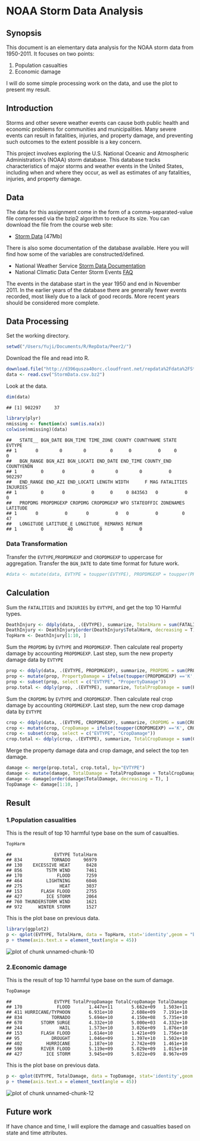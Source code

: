 

# NOAA Storm Data Analysis

## Synopsis
This document is an elementary data analysis for the NOAA storm data from 1950-2011. It focuses on two points: 

1. Population casualties
2. Economic damage

I will do some simple processing work on the data, and use the plot to present my result.

## Introduction
Storms and other severe weather events can cause both public health and economic problems for communities and municipalities. Many severe events can result in fatalities, injuries, and property damage, and preventing such outcomes to the extent possible is a key concern.

This project involves exploring the U.S. National Oceanic and Atmospheric Administration's (NOAA) storm database. This database tracks characteristics of major storms and weather events in the United States, including when and where they occur, as well as estimates of any fatalities, injuries, and property damage.

## Data
The data for this assignment come in the form of a comma-separated-value file compressed via the bzip2 algorithm to reduce its size. You can download the file from the course web site:

* [Storm Data](https://d396qusza40orc.cloudfront.net/repdata%2Fdata%2FStormData.csv.bz2) [47Mb]

There is also some documentation of the database available. Here you will find how some of the variables are constructed/defined.

* National Weather Service [Storm Data Documentation](https://d396qusza40orc.cloudfront.net/repdata%2Fpeer2_doc%2Fpd01016005curr.pdf)
* National Climatic Data Center Storm Events [FAQ](https://d396qusza40orc.cloudfront.net/repdata%2Fpeer2_doc%2FNCDC%20Storm%20Events-FAQ%20Page.pdf)

The events in the database start in the year 1950 and end in November 2011. In the earlier years of the database there are generally fewer events recorded, most likely due to a lack of good records. More recent years should be considered more complete.

## Data Processing
Set the working directory.

```r
setwd("/Users/Yuji/Documents/R/RepData/Peer2/")
```
Download the file and read into R.

```r
download.file("http://d396qusza40orc.cloudfront.net/repdata%2Fdata%2FStormData.csv.bz2", "/Users/Yuji/Documents/R/RepData/Peer2/StormData.csv.bz2")
data <- read.csv("StormData.csv.bz2")
```

Look at the data.

```r
dim(data)
```

```
## [1] 902297     37
```

```r
library(plyr)
nmissing <- function(x) sum(is.na(x))
colwise(nmissing)(data)
```

```
##   STATE__ BGN_DATE BGN_TIME TIME_ZONE COUNTY COUNTYNAME STATE EVTYPE
## 1       0        0        0         0      0          0     0      0
##   BGN_RANGE BGN_AZI BGN_LOCATI END_DATE END_TIME COUNTY_END COUNTYENDN
## 1         0       0          0        0        0          0     902297
##   END_RANGE END_AZI END_LOCATI LENGTH WIDTH      F MAG FATALITIES INJURIES
## 1         0       0          0      0     0 843563   0          0        0
##   PROPDMG PROPDMGEXP CROPDMG CROPDMGEXP WFO STATEOFFIC ZONENAMES LATITUDE
## 1       0          0       0          0   0          0         0       47
##   LONGITUDE LATITUDE_E LONGITUDE_ REMARKS REFNUM
## 1         0         40          0       0      0
```

### Data Transformation
Transfer the `EVTYPE`,`PROPDMGEXP` and `CROPDMGEXP`  to uppercase for aggregation.
Transfer the `BGN_DATE` to date time format for future work.

```r
#data <- mutate(data, EVTYPE = toupper(EVTYPE), PROPDMGEXP = toupper(PROPDMGEXP), CROPDMGEXP = toupper(CROPDMGEXP), BGN_DATE = as.POSIXlt(data$BGN_DATE, format="%m/%d/%Y %H:%M:%S"))
```

## Calculation
Sum the `FATALITIES` and `INJURIES` by `EVTYPE`, and get the top 10 Harmful types.

```r
DeathInjury <- ddply(data, .(EVTYPE), summarize, TotalHarm = sum(FATALITIES + INJURIES))
DeathInjury <- DeathInjury[order(DeathInjury$TotalHarm, decreasing = T), ]
TopHarm <- DeathInjury[1:10, ]
```


Sum the `PROPDMG` by `EVTYPE` and `PROPDMGEXP`. Then calculate real property damage by accounting `PROPDMGEXP`. Last step, sum the new property damage data by `EVTYPE`

```r
prop <- ddply(data, .(EVTYPE, PROPDMGEXP), summarize, PROPDMG = sum(PROPDMG))
prop <- mutate(prop, PropertyDamage = ifelse(toupper(PROPDMGEXP) =='K', PROPDMG*1000, ifelse(toupper(PROPDMGEXP) =='M', PROPDMG*1000000, ifelse(toupper(PROPDMGEXP) == 'B', PROPDMG*1000000000, ifelse(toupper(PROPDMGEXP) == 'H', PROPDMG*100, PROPDMG)))))
prop <- subset(prop, select = c("EVTYPE", "PropertyDamage"))
prop.total <- ddply(prop, .(EVTYPE), summarize, TotalPropDamage = sum(PropertyDamage))
```


Sum the `CROPDMG` by `EVTYPE` and `CROPDMGEXP`. Then calculate real crop damage by accounting `CROPDMGEXP`. Last step, sum the new crop damage data by `EVTYPE`

```r
crop <- ddply(data, .(EVTYPE, CROPDMGEXP), summarize, CROPDMG = sum(CROPDMG))
crop <- mutate(crop, CropDamage = ifelse(toupper(CROPDMGEXP) =='K', CROPDMG*1000, ifelse(toupper(CROPDMGEXP) =='M', CROPDMG*1000000, ifelse(toupper(CROPDMGEXP) == 'B', CROPDMG*1000000000, ifelse(toupper(CROPDMGEXP) == 'H', CROPDMG*100, CROPDMG)))))
crop <- subset(crop, select = c("EVTYPE", "CropDamage"))
crop.total <- ddply(crop, .(EVTYPE), summarize, TotalCropDamage = sum(CropDamage))
```

Merge the property damage data and crop damage, and select the top ten damage.

```r
damage <- merge(prop.total, crop.total, by="EVTYPE")
damage <- mutate(damage, TotalDamage = TotalPropDamage + TotalCropDamage)
damage <- damage[order(damage$TotalDamage, decreasing = T), ]
TopDamage <- damage[1:10, ]
```

## Result
### 1.Population casualities
This is the result of top 10 harmful type base on the sum of casualties.

```r
TopHarm
```

```
##                EVTYPE TotalHarm
## 834           TORNADO     96979
## 130    EXCESSIVE HEAT      8428
## 856         TSTM WIND      7461
## 170             FLOOD      7259
## 464         LIGHTNING      6046
## 275              HEAT      3037
## 153       FLASH FLOOD      2755
## 427         ICE STORM      2064
## 760 THUNDERSTORM WIND      1621
## 972      WINTER STORM      1527
```
This is the plot base on previous data.

```r
library(ggplot2)
p <- qplot(EVTYPE, TotalHarm, data = TopHarm, stat='identity',geom = "bar", fill= EVTYPE,xlab="Top 10 events",ylab="Casualties",main="Casualties due to severe weather events\nin the U.S from 1950-2011")
p + theme(axis.text.x = element_text(angle = 45))
```

![plot of chunk unnamed-chunk-10](figure/unnamed-chunk-10.png) 

### 2.Economic damage
This is the result of top 10 harmful type base on the sum of damage.

```r
TopDamage
```

```
##                EVTYPE TotalPropDamage TotalCropDamage TotalDamage
## 170             FLOOD       1.447e+11       5.662e+09   1.503e+11
## 411 HURRICANE/TYPHOON       6.931e+10       2.608e+09   7.191e+10
## 834           TORNADO       5.694e+10       4.150e+08   5.735e+10
## 670       STORM SURGE       4.332e+10       5.000e+03   4.332e+10
## 244              HAIL       1.573e+10       3.026e+09   1.876e+10
## 153       FLASH FLOOD       1.614e+10       1.421e+09   1.756e+10
## 95            DROUGHT       1.046e+09       1.397e+10   1.502e+10
## 402         HURRICANE       1.187e+10       2.742e+09   1.461e+10
## 590       RIVER FLOOD       5.119e+09       5.029e+09   1.015e+10
## 427         ICE STORM       3.945e+09       5.022e+09   8.967e+09
```
This is the plot base on previous data.

```r
p <- qplot(EVTYPE, TotalDamage, data = TopDamage, stat='identity',geom = "bar", fill= EVTYPE,xlab="Top 10 events",ylab="Economic damage",main="Economic damage due to severe weather events\nin the U.S from 1950-2011")
p + theme(axis.text.x = element_text(angle = 45))
```

![plot of chunk unnamed-chunk-12](figure/unnamed-chunk-12.png) 

## Future work
If have chance and time, I will explore the damage and casualties based on state and time attributes.
